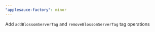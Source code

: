 ```yaml
---
"applesauce-factory": minor
---
```


Add `addBlossomServerTag` and `removeBlossomServerTag` tag operations
